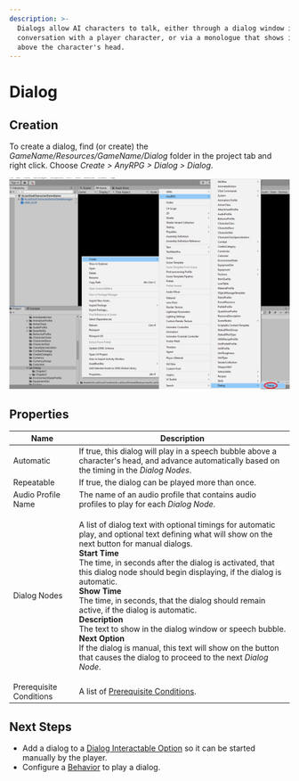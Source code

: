 ```yaml
---
description: >-
  Dialogs allow AI characters to talk, either through a dialog window in
  conversation with a player character, or via a monologue that shows in a popup
  above the character's head.
---
```


# Dialog

## Creation

To create a dialog, find (or create) the _GameName/Resources/GameName/Dialog_ folder in the project tab and right click.  Choose _Create > AnyRPG > Dialog > Dialog_.

![](<../.gitbook/assets/image (126) (1).png>)

## Properties

| Name                    | Description                                                                                                                                                                                                                                                                                                                                                                                                                                                                                                                                                                                                                                                                                                    |
| ----------------------- | -------------------------------------------------------------------------------------------------------------------------------------------------------------------------------------------------------------------------------------------------------------------------------------------------------------------------------------------------------------------------------------------------------------------------------------------------------------------------------------------------------------------------------------------------------------------------------------------------------------------------------------------------------------------------------------------------------------- |
| Automatic               | If true, this dialog will play in a speech bubble above a character's head, and advance automatically based on the timing in the _Dialog Nodes_.                                                                                                                                                                                                                                                                                                                                                                                                                                                                                                                                                               |
| Repeatable              | If true, the dialog can be played more than once.                                                                                                                                                                                                                                                                                                                                                                                                                                                                                                                                                                                                                                                              |
| Audio Profile Name      | The name of an audio profile that contains audio profiles to play for each _Dialog Node_.                                                                                                                                                                                                                                                                                                                                                                                                                                                                                                                                                                                                                      |
| Dialog Nodes            | <p>A list of dialog text with optional timings for automatic play, and optional text defining what will show on the next button for manual dialogs.<br><strong>Start Time</strong><br>The time, in seconds after the dialog is activated, that this dialog node should begin displaying, if the dialog is automatic.<br><strong>Show Time</strong><br>The time, in seconds, that the dialog should remain active, if the dialog is automatic.<br><strong>Description</strong><br>The text to show in the dialog window or speech bubble.<br><strong>Next Option</strong><br>If the dialog is manual, this text will show on the button that causes the dialog to proceed to the next <em>Dialog Node</em>.</p> |
| Prerequisite Conditions | A list of [Prerequisite Conditions](../shared-properties/prerequisite-conditions.md).                                                                                                                                                                                                                                                                                                                                                                                                                                                                                                                                                                                                                          |

## Next Steps

* Add a dialog to a [Dialog Interactable Option](interactable-option-configurations/dialog-config.md) so it can be started manually by the player.
* Configure a [Behavior](behavior-profile.md) to play a dialog.
